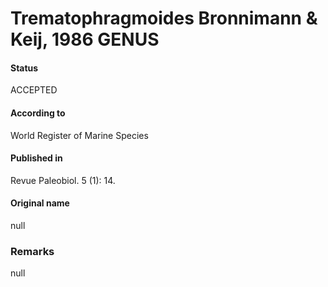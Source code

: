 Trematophragmoides Bronnimann & Keij, 1986 GENUS
=======

#### Status
ACCEPTED

#### According to
World Register of Marine Species

#### Published in
Revue Paleobiol. 5 (1): 14.

#### Original name
null

### Remarks
null